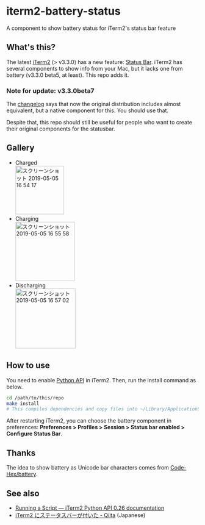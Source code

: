 # iterm2-battery-status

A component to show battery status for iTerm2's status bar feature

## What's this?

The latest [iTerm2][] (> v3.3.0) has a new feature: [Status Bar][]. iTerm2 has several components to show info from your Mac, but it lacks one from battery (v3.3.0 beta5, at least). This repo adds it.

[iTerm2]: https://iterm2.com
[Status Bar]: https://www.iterm2.com/3.3/documentation-status-bar.html

### Note for update: v3.3.0beta7

The [changelog][] says that now the original distribution includes almost equivalent, but a native component for this. You should use that.

Despite that, this repo should still be useful for people who want to create their original components for the statusbar.

[changelog]: https://iterm2.com/downloads.html

## Gallery

* Charged  
  <img width="127" alt="スクリーンショット 2019-05-05 16 54 17" src="https://user-images.githubusercontent.com/1239245/57190757-2da3e900-6f59-11e9-829d-ca3894353b9e.png">
* Charging  
  <img width="155" alt="スクリーンショット 2019-05-05 16 55 58" src="https://user-images.githubusercontent.com/1239245/57190760-31377000-6f59-11e9-8100-b8f7dab07354.png">
* Discharging  
  <img width="157" alt="スクリーンショット 2019-05-05 16 57 02" src="https://user-images.githubusercontent.com/1239245/57190764-32689d00-6f59-11e9-808f-4064bf734687.png">

## How to use

You need to enable [Python API][] in iTerm2. Then, run the install command as below.

[Python API]: https://iterm2.com/python-api/

```sh
cd /path/to/this/repo
make install
# This compiles dependencies and copy files into ~/Library/ApplicationSupport/iTerm2/Scripts/Autolaunch
```

After restarting iTerm2, you can choose the battery component in preferences: **Preferences > Profiles > Session > Status bar enabled > Configure Status Bar**.

## Thanks

The idea to show battery as Unicode bar characters comes from [Code-Hex/battery][].

[Code-Hex/battery]: https://github.com/Code-Hex/battery

## See also

* [Running a Script — iTerm2 Python API 0.26 documentation](https://iterm2.com/python-api/tutorial/running.html)
* [iTerm2 にステータスバーが付いた - Qiita](https://qiita.com/delphinus/items/1748937aefeb241bdcee) (Japanese)
